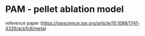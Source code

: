 # PAM - pellet ablation model

reference paper (https://iopscience.iop.org/article/10.1088/1741-4326/acb1c6/meta)


